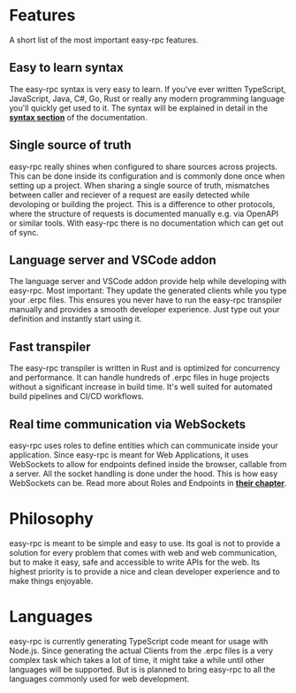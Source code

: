 # Features
A short list of the most important easy-rpc features.
## Easy to learn syntax
The easy-rpc syntax is very easy to learn. If you've ever written TypeScript, JavaScript, Java, C#, Go, Rust or really any modern programming language you'll quickly get used to it. The syntax will be explained in detail in the **[syntax section](/easy-rpc-docs/4🖋%EF%B8%8F%20Syntax/)** of the documentation.

## Single source of truth
easy-rpc really shines when configured to share sources across projects. This can be done inside its configuration and is commonly done once when setting up a project. When sharing a single source of truth, mismatches between caller and reciever of a request are easily detected while devoloping or building the project. This is a difference to other protocols, where the structure of requests is documented manually e.g. via OpenAPI or similar tools. With easy-rpc there is no documentation which can get out of sync.

## Language server and VSCode addon
The language server and VSCode addon provide help while developing with easy-rpc. Most important: They update the generated clients while you type your .erpc files. This ensures you never have to run the easy-rpc transpiler manually and provides a smooth developer experience. Just type out your definition and instantly start using it.

## Fast transpiler
The easy-rpc transpiler is written in Rust and is optimized for concurrency and performance. It can handle hundreds of .erpc files in huge projects without a significant increase in build time. It's well suited for automated build pipelines and CI/CD workflows.

## Real time communication via WebSockets
easy-rpc uses roles to define entities which can communicate inside your application. Since easy-rpc is meant for Web Applications, it uses WebSockets to allow for endpoints defined inside the browser, callable from a server. All the socket handling is done under the hood. This is how easy WebSockets can be. Read more about Roles and Endpoints in **[their chapter](/easy-rpc-docs/3🎭%20Roles%20and%20endpoints/)**.

# Philosophy
easy-rpc is meant to be simple and easy to use. Its goal is not to provide a solution for every problem that comes with web and web communication, but to make it easy, safe and accessible to write APIs for the web. Its highest priority is to provide a nice and clean developer experience and to make things enjoyable.

# Languages
easy-rpc is currently generating TypeScript code meant for usage with Node.js. Since generating the actual Clients from the .erpc files is a very complex task which takes a lot of time, it might take a while until other languages will be supported. But is is planned to bring easy-rpc to all the languages commonly used for web development.